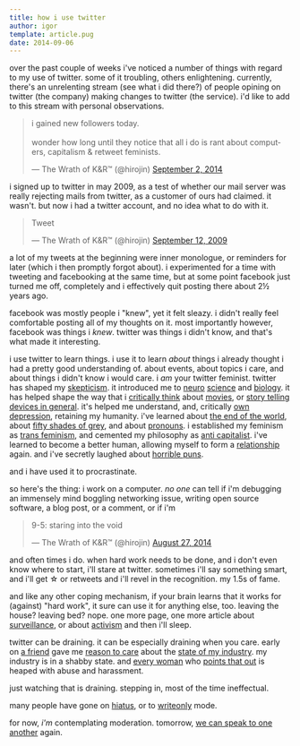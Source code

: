 ```yaml
---
title: how i use twitter
author: igor
template: article.pug
date: 2014-09-06
---
```


over the past couple of weeks i've noticed a number of things with regard to my use of twitter.
some of it troubling, others enlightening.
currently, there's an unrelenting stream (see what i did there?) of people opining on twitter (the company) making changes to twitter (the service).
i'd like to add to this stream with personal observations.

<span class="more"></span>

<blockquote class="twitter-tweet" lang="en"><p>i gained new followers today.<br/> <br />wonder how long until they notice that all i do is rant about computers, capitalism &amp; retweet feminists.</p>&mdash; The Wrath of K&amp;R™ (@hirojin) <a href="https://twitter.com/hirojin/status/506865168480227328">September 2, 2014</a></blockquote> <script async src="//platform.twitter.com/widgets.js" charset="utf-8"></script>

i signed up to twitter in may 2009, as a test of whether our mail server was really rejecting mails from twitter, as a customer of ours had claimed.
it wasn't.
but now i had a twitter account, and no idea what to do with it.

<blockquote class="twitter-tweet" lang="en"><p>Tweet</p>&mdash; The Wrath of K&amp;R™ (@hirojin) <a href="https://twitter.com/hirojin/status/3935578380">September 12, 2009</a></blockquote> <script async src="//platform.twitter.com/widgets.js" charset="utf-8"></script>

a lot of my tweets at the beginning were inner monologue, or reminders for later (which i then promptly forgot about).
i experimented for a time with tweeting and facebooking at the same time, but at some point facebook just turned me off, completely and i effectively quit posting there about 2½ years ago.

facebook was mostly people i "knew", yet it felt sleazy.
i didn't really feel comfortable posting all of my thoughts on it.
most importantly however, facebook was things i *knew*.
twitter was things i didn't know, and that's what made it interesting.

i use twitter to learn things.
i use it to learn *about* things i already
thought i had a pretty good understanding of.
about events, about topics i care, and about things i didn't know i would care.
i *am* your twitter feminist.
twitter has shaped my [skepticism](https://twitter.com/bengoldacre).
it introduced me to [neuro](https://twitter.com/Neuro_Skeptic) [science](https://twitter.com/neurobollocks) and [biology](https://twitter.com/edyong209).
it has helped shape the way that i [critically think](https://twitter.com/FilmCritHULK) about [movies](https://twitter.com/the_moviebob), or [story telling devices in general](https://twitter.com/foldablehuman).
it's helped me understand, and, critically [own depression](https://twitter.com/CherryMakes), retaining my humanity.
i've learned about [the end of the world](https://twitter.com/Annaleen),
about [fifty shades of grey](https://twitter.com/Jenny_Trout), and about [pronouns](https://twitter.com/ntlk).
i established my feminism as [trans feminism](https://twitter.com/nataliereed84), and cemented my philosophy as [anti capitalist](https://twitter.com/steveklabnik).
i've learned to become a better human, allowing myself to form a [relationship](https://twitter.com/DrNerdLove) again.
and i've secretly laughed about [horrible puns](https://twitter.com/aedison).

and i have used it to procrastinate.

so here's the thing: i work on a computer.
*no one* can tell if i'm debugging an immensely mind boggling networking issue, writing open source software, a blog post, or a comment, or if i'm

<blockquote class="twitter-tweet" lang="en"><p>9-5: staring into the void</p>&mdash; The Wrath of K&amp;R™ (@hirojin) <a href="https://twitter.com/hirojin/status/504657223449333760">August 27, 2014</a></blockquote><script async src="//platform.twitter.com/widgets.js" charset="utf-8"></script>

and often times i do.
when hard work needs to be done, and i don't even know where to start, i'll stare at twitter.
sometimes i'll say something smart, and i'll get  ☆ or retweets and i'll revel in the recognition.
my 1.5s of fame.

and like any other coping mechanism, if your brain learns that it works for (against) "hard work", it sure can use it for anything else, too.
leaving the house? leaving bed? nope.
one more page, one more article about [surveillance](https://twitter.com/ioerror), or about [activism](https://twitter.com/caulkthewagon) and then i'll sleep.

twitter can be draining.
it can be especially draining when you care.
early on [a friend](https://twitter.com/noirinp) gave me [reason to care](http://blog.nerdchic.net/archives/418/) about the [state of my industry](http://geekfeminism.wikia.com/wiki/Timeline_of_incidents).
my industry is in a shabby state.
and [every woman](https://twitter.com/ashedryden) who [points that out](https://twitter.com/shanley) is heaped with abuse and harassment.

just watching that is draining.
stepping in, most of the time ineffectual.

many people have gone on [hiatus](https://medium.com/quinn-norton/twitter-i-love-you-but-youre-bringing-me-down-96f86c76b9d6), or to [writeonly](http://words.steveklabnik.com/im-going-writeonly-on-twitter-for-a-while) mode.

for now, *i'm* contemplating moderation.
tomorrow, [we can speak to one another](http://words.steveklabnik.com/im-going-writeonly-on-twitter-for-a-while) again.
